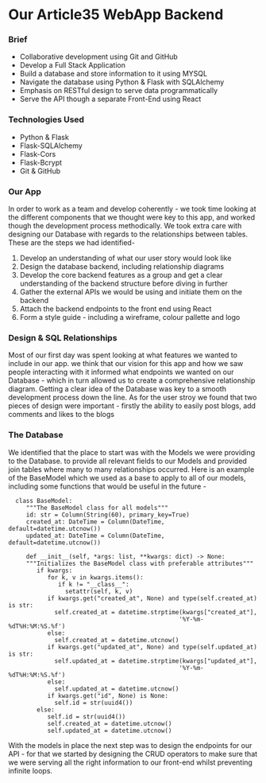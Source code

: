 # Our Article35 WebApp Backend

### Brief
* Collaborative development using Git and GitHub
* Develop a Full Stack Application
* Build a database and store information to it using MYSQL
* Navigate the database using Python & Flask with SQLAlchemy
* Emphasis on RESTful design to serve data programmatically
* Serve the API though a separate Front-End using React
### Technologies Used
* Python & Flask
* Flask-SQLAlchemy
* Flask-Cors
* Flask-Bcrypt
* Git & GitHub
### Our App
In order to work as a team and develop coherently - we took time looking at the different components that we thought were key to this app, and worked though the development process methodically. We took extra care with designing our Database with regards to the relationships between tables. These are the steps we had identified-
1. Develop an understanding of what our user story would look like
2. Design the database backend, including relationship diagrams
3. Develop the core backend features as a group and get a clear understanding of the backend structure before diving in further
4. Gather the external APIs we would be using and initiate them on the backend
5. Attach the backend endpoints to the front end using React
6. Form a style guide - including a wireframe, colour pallette and logo
### Design & SQL Relationships
Most of our first day was spent looking at what features we wanted to include in our app. we think that our vision for this app and how we saw people interacting with it informed what endpoints we wanted on our Database - which in turn allowed us to create a comprehensive relationship diagram. Getting a clear idea of the Database was key to a smooth development process down the line.
As for the user stroy we found that two pieces of design were important - firstly the ability to easily post blogs, add comments and likes to the blogs

### The Database
We identified that the place to start was with the Models we were providing to the Database. to provide all relevant fields to our Models and provided join tables where many to many relationships occurred.
Here is an example of the BaseModel which we used as a base to apply to all of our models, including some functions that would be useful in the future -

      class BaseModel:
         """The BaseModel class for all models"""
         id: str = Column(String(60), primary_key=True)
         created_at: DateTime = Column(DateTime, default=datetime.utcnow())
         updated_at: DateTime = Column(DateTime, default=datetime.utcnow())

         def __init__(self, *args: list, **kwargs: dict) -> None:
         """Initializes the BaseModel class with preferable attributes"""
            if kwargs:
               for k, v in kwargs.items():
                  if k != "__class__":
                    setattr(self, k, v)
               if kwargs.get("created_at", None) and type(self.created_at) is str:
                 self.created_at = datetime.strptime(kwargs["created_at"],
                                                    '%Y-%m-%dT%H:%M:%S.%f')
               else:
                 self.created_at = datetime.utcnow()
               if kwargs.get("updated_at", None) and type(self.updated_at) is str:
                 self.updated_at = datetime.strptime(kwargs["updated_at"],
                                                    '%Y-%m-%dT%H:%M:%S.%f')
               else:
                 self.updated_at = datetime.utcnow()
               if kwargs.get("id", None) is None:
                 self.id = str(uuid4())
            else:
               self.id = str(uuid4())
               self.created_at = datetime.utcnow()
               self.updated_at = datetime.utcnow()

With the models in place the next step was to design the endpoints for our API - for that we started by designing the CRUD operators to make sure that we were serving all the right information to our front-end whilst preventing infinite loops.